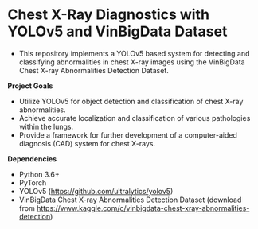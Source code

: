 # Chest X-Ray Diagnostics with YOLOv5 and VinBigData Dataset
- This repository implements a YOLOv5 based system for detecting and classifying abnormalities in chest X-ray images using the VinBigData Chest X-ray Abnormalities Detection Dataset.

**Project Goals**
- Utilize YOLOv5 for object detection and classification of chest X-ray abnormalities.
- Achieve accurate localization and classification of various pathologies within the lungs.
- Provide a framework for further development of a computer-aided diagnosis (CAD) system for chest X-rays.

**Dependencies**
- Python 3.6+
- PyTorch
- YOLOv5 (https://github.com/ultralytics/yolov5)
- VinBigData Chest X-ray Abnormalities Detection Dataset (download from https://www.kaggle.com/c/vinbigdata-chest-xray-abnormalities-detection)
